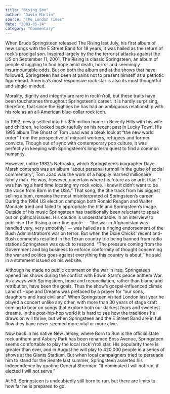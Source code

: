 ```yaml
---
title: "Rising Son"
author: "Gavin Martin"
source: "The London Times"
date: "2003-05-24"
category: "Commentary"
---
```


When Bruce Springsteen released The Rising last July, his first album of new songs with the E Street Band for 18 years, it was hailed as the return of rock’s prodigal son. Inspired largely by the the terrorist attacks against the US on September 11, 2001, The Rising is classic Springsteen, an album of people struggling to find hope amid death, horror and seemingly insurmountable odds. But on both the album and at the shows that have followed, Springsteen has been at pains not to present himself as a patriotic figurehead. America’s most responsive rock star is also its most thoughtful and single-minded.

Morality, dignity and integrity are rare in rock’n’roll, but these traits have been touchstones throughout Springsteen’s career. It is hardly surprising, therefore, that since the Eighties he has had an ambiguous relationship with his role as an all-American blue-collar rock icon.

In 1992, newly settled into his $15 million home in Beverly Hills with his wife and children, he looked back ruefully on his recent past in Lucky Town. His 1995 album The Ghost of Tom Joad was a bleak look at “the new world order” from the perspective of migrant workers, refugees and former convicts. Though out of sync with contemporary pop culture, it was perfectly in keeping with Springsteen’s long-term quest to find a common humanity.

However, unlike 1982’s Nebraska, which Springsteen’s biographer Dave Marsh contends was an album “about personal turmoil in the guise of social commentary”, Tom Joad was the work of a happily married millionaire family man. He was, however, uncertain where his future as an artist lay. “I was having a hard time locating my rock voice. I knew it didn’t want to be the voice from Born in the USA.” That song, the title track from his biggest selling album, remains the most misinterpreted of Springsteen’s career. During the 1984 US election campaign both Ronald Reagan and Walter Mondale tried and failed to appropriate the title and Springsteen’s image. Outside of his music Springsteen has traditionally been reluctant to speak out on political issues. His caution is understandable. In an interview to publicise The Rising a one-line quote — “the war in Afghanistan was handled very, very smoothly” — was hailed as a ringing endorsement of the Bush Administration’s war on terror. But when the Dixie Chicks’ recent anti-Bush comments resulted in the Texan country trio being banned from radio stations Springsteen was quick to respond. “The pressure coming from the Government and big business to enforce conformity of thought concerning the war and politics goes against everything this country is about,” he said in a statement issued on his website.

Although he made no public comment on the war in Iraq, Springsteen opened his shows during the conflict with Edwin Starr’s peace anthem War. As always with Springsteen, hope and reconciliation, rather than blame and retribution, have been the goals. Thus the show’s gospel-influenced climax Land of Hope and Dreams was prefaced by a prayer for “our sons, daughters and Iraqi civilians”. When Springsteen visited London last year he played a concert unlike any other, with more than 30 years of stage craft coming to bear on songs that explore both our darkest fears and sweetest dreams. In the post-hip-hop world it is hard to see how the traditions he draws on will thrive, but when Springsteen and the E Street Band are in full flow they have never seemed more vital or more alive.

Now back in his native New Jersey, where Born to Run is the official state rock anthem and Asbury Park has been renamed Boss Avenue, Springsteen seems comfortable to play the local rock’n’roll star. His popularity there is greater than ever, and in August he will play to 420,000 people in a series of shows at the Giants Stadium. But when local campaigners tried to persuade him to stand for the Senate last summer, Springsteen asserted his independence by quoting General Sherman: “If nominated I will not run, if elected I will not serve.”

At 53, Springsteen is undoubtedly still born to run, but there are limits to how far he is prepared to go.
